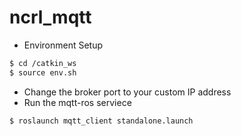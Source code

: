 # ncrl_mqtt

- Environment Setup
```bash
$ cd /catkin_ws
$ source env.sh
```
- Change the broker port to your custom IP address
- Run the mqtt-ros serviece
```bash
$ roslaunch mqtt_client standalone.launch
```
